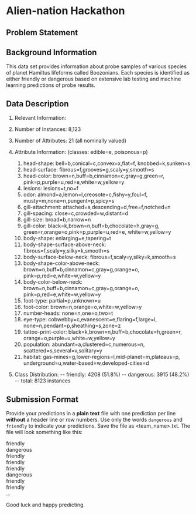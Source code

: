 # Alien-nation Hackathon

## Problem Statement

## Background Information

This data set provides information about probe samples of various species of planet Hamiltus lifeforms called Boozonians.  Each species is  identified as either friendly or dangerous based on extensive lab testing and machine learning predictions of probe results.

## Data Description
1. Relevant Information:
    
2. Number of Instances: 8,123

3. Number of Attributes: 21 (all nominally valued)

4. Attribute Information: (classes: edible=e, poisonous=p)
     1. head-shape:                bell=b,conical=c,convex=x,flat=f,
                                  knobbed=k,sunken=s
     2. head-surface:              fibrous=f,grooves=g,scaly=y,smooth=s
     3. head-color:                brown=n,buff=b,cinnamon=c,gray=g,green=r,
                                  pink=p,purple=u,red=e,white=w,yellow=y
     4. lesions:                  lesions=t,no=f
     5. odor:                     almond=a,lemon=l,creosote=c,fishy=y,foul=f,
                                  musty=m,none=n,pungent=p,spicy=s
     6. gill-attachment:          attached=a,descending=d,free=f,notched=n
     7. gill-spacing:             close=c,crowded=w,distant=d
     8. gill-size:                broad=b,narrow=n
     9. gill-color:               black=k,brown=n,buff=b,chocolate=h,gray=g,
                                  green=r,orange=o,pink=p,purple=u,red=e,
                                  white=w,yellow=y
    10. body-shape:              enlarging=e,tapering=t
    11. body-shape-surface-above-neck: fibrous=f,scaly=y,silky=k,smooth=s
    12. body-surface-below-neck:  fibrous=f,scaly=y,silky=k,smooth=s
    13. body-shape-color-above-neck:   brown=n,buff=b,cinnamon=c,gray=g,orange=o,
                                  pink=p,red=e,white=w,yellow=y
    14. body-color-below-neck:    brown=n,buff=b,cinnamon=c,gray=g,orange=o,
                                  pink=p,red=e,white=w,yellow=y
    15. foot-type:                partial=p,unknown=u
    16. foot-color:               brown=n,orange=o,white=w,yellow=y
    17. number-heads:             none=n,one=o,two=t
    18. eye-type:                cobwebby=c,evanescent=e,flaring=f,large=l,
                                  none=n,pendant=p,sheathing=s,zone=z
    19. tattoo-print-color:       black=k,brown=n,buff=b,chocolate=h,green=r,
                                  orange=o,purple=u,white=w,yellow=y
    20. population:               abundant=a,clustered=c,numerous=n,
                                  scattered=s,several=v,solitary=y
    21. habitat:                  gas-mines=g,lower-regions=l,mid-planet=m,plateaus=p,
                                  underground=u,water-based=w,developed-cities=d

5. Class Distribution: 
    --  friendly: 4208 (51.8%)
    -- dangerous: 3915 (48.2%)
    --     total: 8123 instances

## Submission Format
Provide your predictions in a __plain text__ file with one prediction per line __without__ a header line or row numbers. Use only the words `dangerous` and `friendly` to indicate your predictions. Save the file as <team_name>.txt.  The file will look something like this:

friendly  
dangerous  
friendly  
friendly  
friendly  
dangerous  
friendly  
friendly  
...  


Good luck and happy predicting.
